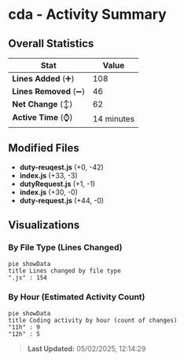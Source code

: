 # cda - Activity Summary 

## Overall Statistics

| Stat                   | Value                                                             |
| ---------------------- | ----------------------------------------------------------------- |
| **Lines Added** (➕)   | 108                                          |
| **Lines Removed** (➖) | 46                                        |
| **Net Change** (↕)    | 62                |
| **Active Time** (⌚)   | 14 minutes |


## Modified Files
- **duty-reuqest.js** (+0, -42)
- **index.js** (+33, -3)
- **dutyRequest.js** (+1, -1)
- **index.js** (+30, -0)
- **duty-request.js** (+44, -0)

## Visualizations

### By File Type (Lines Changed)

```mermaid
pie showData
title Lines changed by file type
".js" : 154
```

### By Hour (Estimated Activity Count)

```mermaid
pie showData
title Coding activity by hour (count of changes)
"11h" : 9
"12h" : 5
```


> **Last Updated:** 05/02/2025, 12:14:29